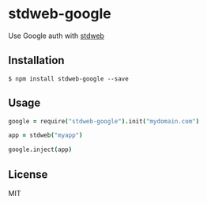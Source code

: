 # stdweb-google

Use Google auth with [stdweb](https://github.com/ddollar/stdweb)

## Installation

    $ npm install stdweb-google --save

## Usage

```coffeescript
google = require("stdweb-google").init("mydomain.com")

app = stdweb("myapp")

google.inject(app)
```

## License

MIT
